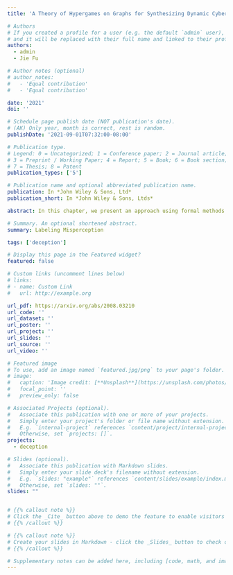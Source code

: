 ```yaml
---
title: 'A Theory of Hypergames on Graphs for Synthesizing Dynamic Cyber Defense with Deception'

# Authors
# If you created a profile for a user (e.g. the default `admin` user), write the username (folder name) here
# and it will be replaced with their full name and linked to their profile.
authors:
  - admin
  - Jie Fu

# Author notes (optional)
# author_notes:
#   - 'Equal contribution'
#   - 'Equal contribution'

date: '2021'
doi: ''

# Schedule page publish date (NOT publication's date).
# (AK) Only year, month is correct, rest is random.
publishDate: '2021-09-01T07:32:00-08:00'

# Publication type.
# Legend: 0 = Uncategorized; 1 = Conference paper; 2 = Journal article;
# 3 = Preprint / Working Paper; 4 = Report; 5 = Book; 6 = Book section;
# 7 = Thesis; 8 = Patent
publication_types: ['5']

# Publication name and optional abbreviated publication name.
publication: In *John Wiley & Sons, Ltd*
publication_short: In *John Wiley & Sons, Ltds*

abstract: In this chapter, we present an approach using formal methods to synthesize reactive defense strategy in a cyber network, equipped with a set of decoy systems. We first generalize formal graphical security models-attack graphs-to incorporate defender's countermeasures in a game-theoretic model, called an attack-defend game on graph. This game captures the dynamic interactions between the defender and the attacker and their defense-attack objectives in formal logic. Then, we introduce a class of hypergames to model asymmetric information created by decoys in the attacker-defender interactions. Given qualitative security specifications in formal logic, we show that the solution concepts from hypergames and reactive synthesis in formal methods can be extended to synthesize effective dynamic defense strategy using cyber deception. The strategy takes the advantages of the misperception of the attacker to ensure security specification is satisfied, which may not be satisfiable when the information is symmetric.

# Summary. An optional shortened abstract.
summary: Labeling Misperception 

tags: ['deception']

# Display this page in the Featured widget?
featured: false

# Custom links (uncomment lines below)
# links:
# - name: Custom Link
#   url: http://example.org

url_pdf: https://arxiv.org/abs/2008.03210
url_code: ''
url_dataset: ''
url_poster: ''
url_project: ''
url_slides: ''
url_source: ''
url_video: ''

# Featured image
# To use, add an image named `featured.jpg/png` to your page's folder.
# image:
#   caption: 'Image credit: [**Unsplash**](https://unsplash.com/photos/pLCdAaMFLTE)'
#   focal_point: ''
#   preview_only: false

# Associated Projects (optional).
#   Associate this publication with one or more of your projects.
#   Simply enter your project's folder or file name without extension.
#   E.g. `internal-project` references `content/project/internal-project/index.md`.
#   Otherwise, set `projects: []`.
projects:
  - deception

# Slides (optional).
#   Associate this publication with Markdown slides.
#   Simply enter your slide deck's filename without extension.
#   E.g. `slides: "example"` references `content/slides/example/index.md`.
#   Otherwise, set `slides: ""`.
slides: ""


# {{% callout note %}}
# Click the _Cite_ button above to demo the feature to enable visitors to import publication metadata into their reference management software.
# {{% /callout %}}

# {{% callout note %}}
# Create your slides in Markdown - click the _Slides_ button to check out the example.
# {{% /callout %}}

# Supplementary notes can be added here, including [code, math, and images](https://wowchemy.com/docs/writing-markdown-latex/).
---
```


